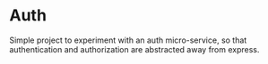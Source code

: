 # Auth

Simple project to experiment with an auth micro-service,
so that authentication and authorization are abstracted
away from express.
